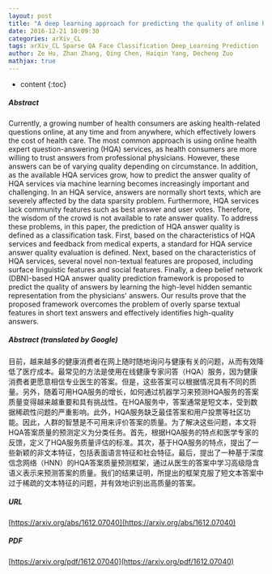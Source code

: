 ```yaml
---
layout: post
title: "A deep learning approach for predicting the quality of online health expert question-answering services"
date: 2016-12-21 10:09:30
categories: arXiv_CL
tags: arXiv_CL Sparse QA Face Classification Deep_Learning Prediction
author: Ze Hu, Zhan Zhang, Qing Chen, Haiqin Yang, Decheng Zuo
mathjax: true
---
```


* content
{:toc}

##### Abstract
Currently, a growing number of health consumers are asking health-related questions online, at any time and from anywhere, which effectively lowers the cost of health care. The most common approach is using online health expert question-answering (HQA) services, as health consumers are more willing to trust answers from professional physicians. However, these answers can be of varying quality depending on circumstance. In addition, as the available HQA services grow, how to predict the answer quality of HQA services via machine learning becomes increasingly important and challenging. In an HQA service, answers are normally short texts, which are severely affected by the data sparsity problem. Furthermore, HQA services lack community features such as best answer and user votes. Therefore, the wisdom of the crowd is not available to rate answer quality. To address these problems, in this paper, the prediction of HQA answer quality is defined as a classification task. First, based on the characteristics of HQA services and feedback from medical experts, a standard for HQA service answer quality evaluation is defined. Next, based on the characteristics of HQA services, several novel non-textual features are proposed, including surface linguistic features and social features. Finally, a deep belief network (DBN)-based HQA answer quality prediction framework is proposed to predict the quality of answers by learning the high-level hidden semantic representation from the physicians' answers. Our results prove that the proposed framework overcomes the problem of overly sparse textual features in short text answers and effectively identifies high-quality answers.

##### Abstract (translated by Google)
目前，越来越多的健康消费者在网上随时随地询问与健康有关的问题，从而有效降低了医疗成本。最常见的方法是使用在线健康专家问答（HQA）服务，因为健康消费者更愿意相信专业医生的答案。但是，这些答案可以根据情况具有不同的质量。另外，随着可用HQA服务的增长，如何通过机器学习来预测HQA服务的答案质量变得越来越重要和具有挑战性。在HQA服务中，答案通常是短文本，受到数据稀疏性问题的严重影响。此外，HQA服务缺乏最佳答案和用户投票等社区功能。因此，人群的智慧是不可用来评价答案的质量。为了解决这些问题，本文将HQA答案质量的预测定义为分类任务。首先，根据HQA服务的特点和医学专家的反馈，定义了HQA服务质量评估的标准。其次，基于HQA服务的特点，提出了一些新颖的非文本特征，包括表面语言特征和社会特征。最后，提出了一种基于深度信念网络（HNN）的HQA答案质量预测框架，通过从医生的答案中学习高级隐含语义表示来预测答案的质量。我们的结果证明，所提出的框架克服了短文本答案中过于稀疏的文本特征的问题，并有效地识别出高质量的答案。

##### URL
[https://arxiv.org/abs/1612.07040](https://arxiv.org/abs/1612.07040)

##### PDF
[https://arxiv.org/pdf/1612.07040](https://arxiv.org/pdf/1612.07040)

